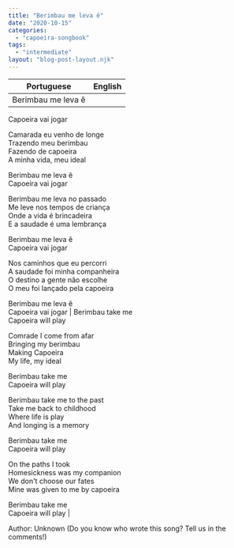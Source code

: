 ```yaml
---
title: "Berimbau me leva ê"
date: "2020-10-15"
categories: 
  - "capoeira-songbook"
tags: 
  - "intermediate"
layout: "blog-post-layout.njk"
---
```


| Portuguese | English |
| --- | --- |
| Berimbau me leva ê  
Capoeira vai jogar  
  
Camarada eu venho de longe  
Trazendo meu berimbau  
Fazendo de capoeira  
A minha vida, meu ideal  
  
Berimbau me leva ê  
Capoeira vai jogar  
  
Berimbau me leva no passado  
Me leve nos tempos de criança  
Onde a vida é brincadeira  
E a saudade é uma lembrança  
  
Berimbau me leva ê  
Capoeira vai jogar  
  
Nos caminhos que eu percorri  
A saudade foi minha companheira  
O destino a gente não escolhe  
O meu foi lançado pela capoeira  
  
Berimbau me leva ê  
Capoeira vai jogar | Berimbau take me  
Capoeira will play  
  
Comrade I come from afar  
Bringing my berimbau  
Making Capoeira  
My life, my ideal  
  
Berimbau take me  
Capoeira will play  
  
Berimbau take me to the past  
Take me back to childhood  
Where life is play  
And longing is a memory  
  
Berimbau take me  
Capoeira will play  
  
On the paths I took  
Homesickness was my companion  
We don't choose our fates  
Mine was given to me by capoeira  
  
Berimbau take me  
Capoeira will play |

<figcaption>

Author: Unknown (Do you know who wrote this song? Tell us in the comments!)

</figcaption>
